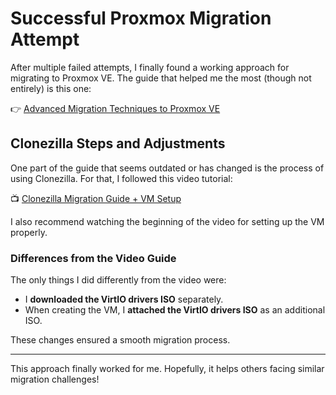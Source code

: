 # Successful Proxmox Migration Attempt

After multiple failed attempts, I finally found a working approach for migrating to Proxmox VE. The guide that helped me the most (though not entirely) is this one:

👉 [Advanced Migration Techniques to Proxmox VE](https://pve.proxmox.com/wiki/Advanced_Migration_Techniques_to_Proxmox_VE)

## Clonezilla Steps and Adjustments

One part of the guide that seems outdated or has changed is the process of using Clonezilla. For that, I followed this video tutorial:

📺 [Clonezilla Migration Guide + VM Setup](https://www.youtube.com/watch?v=4fP-ilAo_Ks)  

I also recommend watching the beginning of the video for setting up the VM properly.

### Differences from the Video Guide

The only things I did differently from the video were:

- I **downloaded the VirtIO drivers ISO** separately.
- When creating the VM, I **attached the VirtIO drivers ISO** as an additional ISO.

These changes ensured a smooth migration process.

---

This approach finally worked for me. Hopefully, it helps others facing similar migration challenges!
